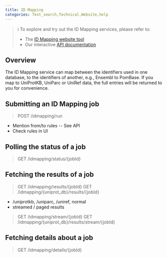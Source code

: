 ```yaml
---
title: ID Mapping
categories: Text_search,Technical,Website,help
---
```


> :information_source: To explore and try out the ID Mapping services, please refer to:
> * The [ID Mapping website tool](http://beta.uniprot.org/id-mapping)
> * Our interactive [API documentation](http://www.ebi.ac.uk/uniprot/beta/api/docs/?urls.primaryName=idmapping)

## Overview

The ID Mapping service can map between the identifiers used in one database, to the identifiers of another, e.g., 
Ensembl to PomBase. If you map to UniProtKB, UniParc or UniRef data, the full entries will be returned to you
for convenience.

## Submitting an ID Mapping job

> POST /idmapping/run

* Mention from/to rules -- See API
* Check rules in UI

## Polling the status of a job

> GET /idmapping/status/{jobId}

## Fetching the results of a job
      
> GET /idmapping/results/{jobId}
> GET /idmapping/{uniprot_db}/results/{jobId}

* /uniprotkb, /uniparc, /uniref, normal
* streamed / paged results

> GET /idmapping/stream/{jobId}
> GET /idmapping/{uniprot_db}/results/stream/{jobId}

## Fetching details about a job

> GET /idmapping/details/{jobId}